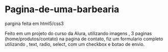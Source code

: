 # Pagina-de-uma-barbearia
pargina feita em html5/css3

Feito em um projeto do curso da Alura, utilizando imagens , 3 paginas (home/produtos/contato)
na pagina de contato, fiz um formulario completo utilizando , text, radio, select, com um checkbox e botao de envio.
